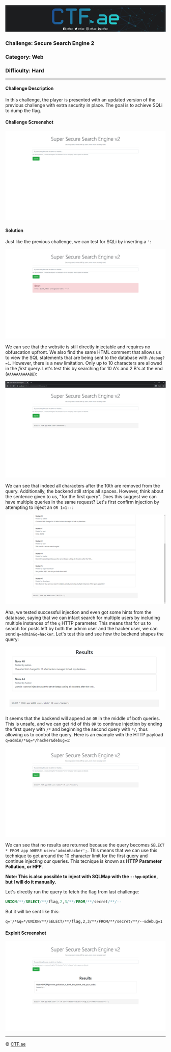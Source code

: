 <img src="https://raw.githubusercontent.com/CTFae/media/main/brand/YT-banner.jpg" />

### Challenge: Secure Search Engine 2
### Category: Web
### Difficulty: Hard
<hr>

#### Challenge Description
In this challenge, the player is presented with an updated version of the previous challenge with extra security in place. The goal is to achieve SQLi to dump the flag.

#### Challenge Screenshot
![chal](https://raw.githubusercontent.com/CTFae/media/main/writeups/super_secure_search_engine_2-1.png)

#### Solution
Just like the previous challenge, we can test for SQLi by inserting a `'`:

![exploit](https://raw.githubusercontent.com/CTFae/media/main/writeups/super_secure_search_engine_2-2.png)

We can see that the website is still directly injectable and requires no obfuscation upfront. We also find the same HTML comment that allows us to view the SQL statements that are being sent to the database with `/debug?=1`. However, there is a new limitation. Only up to 10 characters are allowed in the *first* query. Let's test this by searching for 10 A's and 2 B's at the end (`AAAAAAAAAABB`):

![exploit](https://raw.githubusercontent.com/CTFae/media/main/writeups/super_secure_search_engine_2-3.png)

We can see that indeed all characters after the 10th are removed from the query. Additionally, the backend still strips all spaces. However, think about the sentence given to us, "for the first query". Does this suggest we can have multiple queries in the same request? Let's first confirm injection by attempting to inject an `OR 1=1--`:

![exploit](https://raw.githubusercontent.com/CTFae/media/main/writeups/super_secure_search_engine_2-4.png)

Aha, we tested successful injection and even got some hints from the database, saying that we can infact search for multiple users by including multiple instances of the `q` HTTP parameter. This means that for us to search for posts left by both the admin user and the hacker user, we can send `q=admin&q=hacker`. Let's test this and see how the backend shapes the query:

![exploit](https://raw.githubusercontent.com/CTFae/media/main/writeups/super_secure_search_engine_2-5.png)

It seems that the backend will append an `OR` in the middle of both queries. This is unsafe, and we can get rid of this `OR` to continue injection by ending the first query with `/*` and beginning the second query with `*/`, thus allowing us to control the query. Here is an example with the HTTP payload `q=admin/*&q=*/hacker&debug=1`:

![exploit](https://raw.githubusercontent.com/CTFae/media/main/writeups/super_secure_search_engine_2-6.png)

We can see that no results are returned because the query becomes `SELECT * FROM app WHERE user='adminhacker';`. This means that we can use this technique to get around the 10 character limit for the first query and continue injecting our queries. This tecnique is known as **HTTP Parameter Pollution, or HPP**.

**Note: This is also possible to inject with SQLMap with the `--hpp` option, but I will do it manually.**

Let's directly run the query to fetch the flag from last challenge:

```sql
UNION/**/SELECT/**/flag,2,3/**/FROM/**/secret/**/--
```

But it will be sent like this:

```http
q='/*&q=*/UNION/**/SELECT/**/flag,2,3/**/FROM/**/secret/**/--&debug=1
```

#### Exploit Screenshot
![exploit](https://raw.githubusercontent.com/CTFae/media/main/writeups/super_secure_search_engine_2-7.png)

<hr>

&copy; <a href="https://ctf.ae" target=_blank>CTF.ae</a>